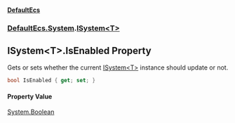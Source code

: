 #### [DefaultEcs](DefaultEcs.md 'DefaultEcs')
### [DefaultEcs.System](DefaultEcs.md#DefaultEcs_System 'DefaultEcs.System').[ISystem&lt;T&gt;](ISystem_T_.md 'DefaultEcs.System.ISystem&lt;T&gt;')
## ISystem&lt;T&gt;.IsEnabled Property
Gets or sets whether the current [ISystem&lt;T&gt;](ISystem_T_.md 'DefaultEcs.System.ISystem&lt;T&gt;') instance should update or not.  
```csharp
bool IsEnabled { get; set; }
```
#### Property Value
[System.Boolean](https://docs.microsoft.com/en-us/dotnet/api/System.Boolean 'System.Boolean')

